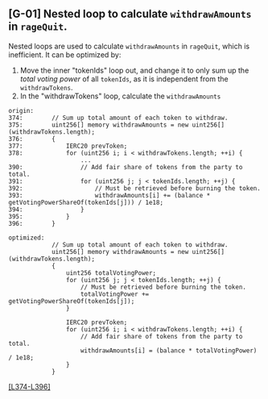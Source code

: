 ## [G-01] Nested loop to calculate ```withdrawAmounts``` in ```rageQuit```.
Nested loops are used to calculate ```withdrawAmounts``` in ```rageQuit```, which is inefficient. It can be optimized by:
1. Move the inner "tokenIds" loop out, and change it to only sum up the *total voting power* of all ```tokenIds```, as it is independent from the ```withdrawTokens```.
2. In the "withdrawTokens" loop, calculate the ```withdrawAmounts```
```solidity
origin:
374:        // Sum up total amount of each token to withdraw.
375:        uint256[] memory withdrawAmounts = new uint256[](withdrawTokens.length);
376:        {
377:            IERC20 prevToken;
378:            for (uint256 i; i < withdrawTokens.length; ++i) {
                    ...
390:                // Add fair share of tokens from the party to total.
391:                for (uint256 j; j < tokenIds.length; ++j) {
392:                    // Must be retrieved before burning the token.
393:                    withdrawAmounts[i] += (balance * getVotingPowerShareOf(tokenIds[j])) / 1e18;
394:                }
395:            }
396:        }

optimized:
            // Sum up total amount of each token to withdraw.
            uint256[] memory withdrawAmounts = new uint256[](withdrawTokens.length);
            {
                uint256 totalVotingPower;
                for (uint256 j; j < tokenIds.length; ++j) {
                    // Must be retrieved before burning the token.
                    totalVotingPower += getVotingPowerShareOf(tokenIds[j]);
                }
    
                IERC20 prevToken;
                for (uint256 i; i < withdrawTokens.length; ++i) {
                    // Add fair share of tokens from the party to total.
                    withdrawAmounts[i] = (balance * totalVotingPower) / 1e18;
                }
            }
```
[[L374-L396]](https://github.com/code-423n4/2023-10-party/blob/main/contracts/party/PartyGovernanceNFT.sol#L374-L396)

